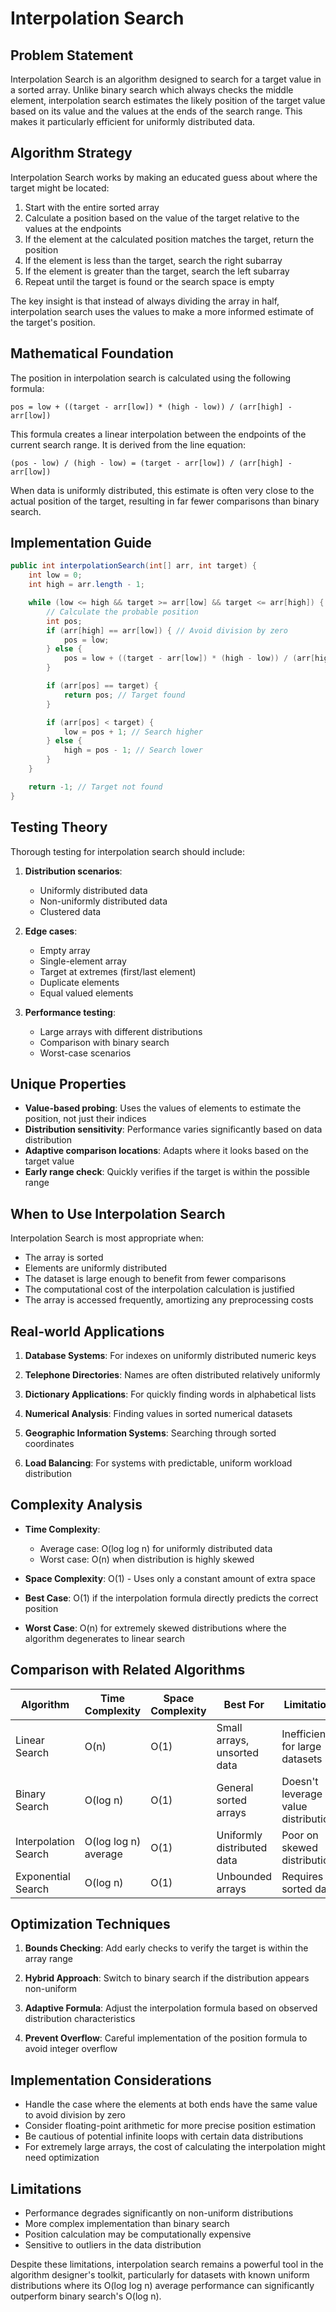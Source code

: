 # Interpolation Search

## Problem Statement

Interpolation Search is an algorithm designed to search for a target value in a sorted array. Unlike binary search which always checks the middle element, interpolation search estimates the likely position of the target value based on its value and the values at the ends of the search range. This makes it particularly efficient for uniformly distributed data.

## Algorithm Strategy

Interpolation Search works by making an educated guess about where the target might be located:

1. Start with the entire sorted array
2. Calculate a position based on the value of the target relative to the values at the endpoints
3. If the element at the calculated position matches the target, return the position
4. If the element is less than the target, search the right subarray
5. If the element is greater than the target, search the left subarray
6. Repeat until the target is found or the search space is empty

The key insight is that instead of always dividing the array in half, interpolation search uses the values to make a more informed estimate of the target's position.

## Mathematical Foundation

The position in interpolation search is calculated using the following formula:

```
pos = low + ((target - arr[low]) * (high - low)) / (arr[high] - arr[low])
```

This formula creates a linear interpolation between the endpoints of the current search range. It is derived from the line equation:

```
(pos - low) / (high - low) = (target - arr[low]) / (arr[high] - arr[low])
```

When data is uniformly distributed, this estimate is often very close to the actual position of the target, resulting in far fewer comparisons than binary search.

## Implementation Guide

```java
public int interpolationSearch(int[] arr, int target) {
    int low = 0;
    int high = arr.length - 1;

    while (low <= high && target >= arr[low] && target <= arr[high]) {
        // Calculate the probable position
        int pos;
        if (arr[high] == arr[low]) { // Avoid division by zero
            pos = low;
        } else {
            pos = low + ((target - arr[low]) * (high - low)) / (arr[high] - arr[low]);
        }

        if (arr[pos] == target) {
            return pos; // Target found
        }

        if (arr[pos] < target) {
            low = pos + 1; // Search higher
        } else {
            high = pos - 1; // Search lower
        }
    }

    return -1; // Target not found
}
```

## Testing Theory

Thorough testing for interpolation search should include:

1. **Distribution scenarios**:
   - Uniformly distributed data
   - Non-uniformly distributed data
   - Clustered data

2. **Edge cases**:
   - Empty array
   - Single-element array
   - Target at extremes (first/last element)
   - Duplicate elements
   - Equal valued elements

3. **Performance testing**:
   - Large arrays with different distributions
   - Comparison with binary search
   - Worst-case scenarios

## Unique Properties

- **Value-based probing**: Uses the values of elements to estimate the position, not just their indices
- **Distribution sensitivity**: Performance varies significantly based on data distribution
- **Adaptive comparison locations**: Adapts where it looks based on the target value
- **Early range check**: Quickly verifies if the target is within the possible range

## When to Use Interpolation Search

Interpolation Search is most appropriate when:

- The array is sorted
- Elements are uniformly distributed
- The dataset is large enough to benefit from fewer comparisons
- The computational cost of the interpolation calculation is justified
- The array is accessed frequently, amortizing any preprocessing costs

## Real-world Applications

1. **Database Systems**: For indexes on uniformly distributed numeric keys

2. **Telephone Directories**: Names are often distributed relatively uniformly

3. **Dictionary Applications**: For quickly finding words in alphabetical lists

4. **Numerical Analysis**: Finding values in sorted numerical datasets

5. **Geographic Information Systems**: Searching through sorted coordinates

6. **Load Balancing**: For systems with predictable, uniform workload distribution

## Complexity Analysis

- **Time Complexity**: 
  - Average case: O(log log n) for uniformly distributed data
  - Worst case: O(n) when distribution is highly skewed

- **Space Complexity**: O(1) - Uses only a constant amount of extra space

- **Best Case**: O(1) if the interpolation formula directly predicts the correct position

- **Worst Case**: O(n) for extremely skewed distributions where the algorithm degenerates to linear search

## Comparison with Related Algorithms

| Algorithm | Time Complexity | Space Complexity | Best For | Limitations |
|-----------|-----------------|-------------------|----------|-------------|
| Linear Search | O(n) | O(1) | Small arrays, unsorted data | Inefficient for large datasets |
| Binary Search | O(log n) | O(1) | General sorted arrays | Doesn't leverage value distribution |
| Interpolation Search | O(log log n) average | O(1) | Uniformly distributed data | Poor on skewed distributions |
| Exponential Search | O(log n) | O(1) | Unbounded arrays | Requires sorted data |

## Optimization Techniques

1. **Bounds Checking**: Add early checks to verify the target is within the array range

2. **Hybrid Approach**: Switch to binary search if the distribution appears non-uniform

3. **Adaptive Formula**: Adjust the interpolation formula based on observed distribution characteristics

4. **Prevent Overflow**: Careful implementation of the position formula to avoid integer overflow

## Implementation Considerations

- Handle the case where the elements at both ends have the same value to avoid division by zero
- Consider floating-point arithmetic for more precise position estimation
- Be cautious of potential infinite loops with certain data distributions
- For extremely large arrays, the cost of calculating the interpolation might need optimization

## Limitations

- Performance degrades significantly on non-uniform distributions
- More complex implementation than binary search
- Position calculation may be computationally expensive
- Sensitive to outliers in the data distribution

Despite these limitations, interpolation search remains a powerful tool in the algorithm designer's toolkit, particularly for datasets with known uniform distributions where its O(log log n) average performance can significantly outperform binary search's O(log n).
